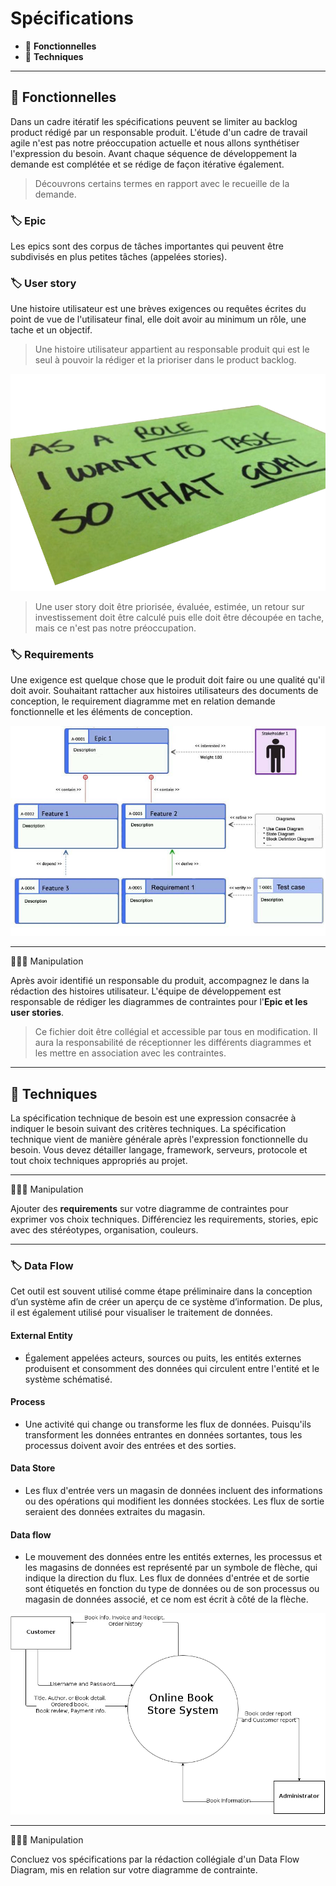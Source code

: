 # Spécifications

* 🔖 **Fonctionnelles**
* 🔖 **Techniques**

___

## 📑 Fonctionnelles

Dans un cadre itératif les spécifications peuvent se limiter au backlog product rédigé par un responsable produit. L'étude d'un cadre de travail agile n'est pas notre préoccupation actuelle et nous allons synthétiser l'expression du besoin. Avant chaque séquence de développement la demande est complétée et se rédige de façon itérative également.

> Découvrons certains termes en rapport avec le recueille de la demande.

### 🏷️ **Epic**

Les epics sont des corpus de tâches importantes qui peuvent être subdivisés en plus petites tâches (appelées stories).

### 🏷️ **User story**

Une histoire utilisateur est une brèves exigences ou requêtes écrites du point de vue de l'utilisateur final,  elle doit avoir au minimum un rôle, une tache et un objectif. 

> Une histoire utilisateur appartient au responsable produit qui est le seul à pouvoir la rédiger et la prioriser dans le product backlog.

![image](https://raw.githubusercontent.com/seeren-training/Agile/master/wiki/resources/03/07-User-Story.png)

> Une user story doit être priorisée, évaluée, estimée, un retour sur investissement doit être calculé puis elle doit être découpée en tache, mais ce n'est pas notre préoccupation.

### 🏷️ **Requirements**

Une exigence est quelque chose que le produit doit faire ou une qualité qu'il doit avoir. Souhaitant rattacher aux histoires utilisateurs des documents de conception, le requirement diagramme met en relation demande fonctionnelle et les éléments de conception.

![image](https://raw.githubusercontent.com/seeren-training/Methodo/master/wiki/resources/requirement.jpg)

___

👨🏻‍💻 Manipulation

Après avoir identifié un responsable du produit, accompagnez le dans la rédaction des histoires utilisateur. L'équipe de développement est responsable de rédiger les diagrammes de contraintes pour l'**Epic et les user stories**. 

> Ce fichier doit être collégial et accessible par tous en modification. Il aura la responsabilité de réceptionner les différents diagrammes et les mettre en association avec les contraintes. 

___

## 📑 Techniques

La spécification technique de besoin  est une expression consacrée à indiquer le besoin suivant des critères techniques. La spécification technique vient de manière générale après l'expression fonctionnelle du besoin. Vous devez détailler langage, framework, serveurs, protocole et tout choix techniques appropriés au projet.

___

👨🏻‍💻 Manipulation

Ajouter des **requirements** sur votre diagramme de contraintes pour exprimer vos choix techniques. Différenciez les requirements, stories, epic avec des stéréotypes, organisation, couleurs.

___

### 🏷️ **Data Flow**

Cet outil est souvent utilisé comme étape préliminaire dans la conception d’un système afin de créer un aperçu de ce système d’information. De plus, il est également utilisé pour visualiser le traitement de données. 

#### External Entity

*  Également appelées acteurs, sources ou puits, les entités externes produisent et consomment des données qui circulent entre l'entité et le système schématisé.

#### Process

* Une activité qui change ou transforme les flux de données. Puisqu'ils transforment les données entrantes en données sortantes, tous les processus doivent avoir des entrées et des sorties.

#### Data Store 

* Les flux d'entrée vers un magasin de données incluent des informations ou des opérations qui modifient les données stockées. Les flux de sortie seraient des données extraites du magasin.

#### Data flow

* Le mouvement des données entre les entités externes, les processus et les magasins de données est représenté par un symbole de flèche, qui indique la direction du flux. Les flux de données d'entrée et de sortie sont étiquetés en fonction du type de données ou de son processus ou magasin de données associé, et ce nom est écrit à côté de la flèche.

![image](https://raw.githubusercontent.com/seeren-training/Methodo/master/wiki/resources/dataflow.png)

___

👨🏻‍💻 Manipulation

Concluez vos spécifications par la rédaction collégiale d'un Data Flow Diagram, mis en relation sur votre diagramme de contrainte.